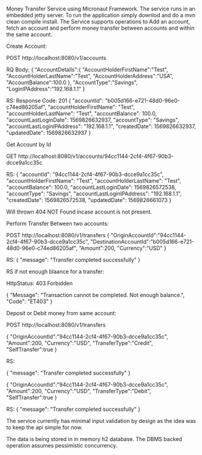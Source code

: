 Money Transfer Service using Micronaut Framework. 
The service runs in an embedded jetty server. To run the application simply downlod and do a mvn clean compile install.
The Service supports operations to Add an account, fetch an account and perform money transfer between accounts and within the same account.

Create Account:

POST http://localhost:8080/v1/accounts

RQ Body:
{
	"AccountDetails":{
		"AccountHolderFirstName":"Test",
		"AccountHolderLastName":"Test",
		"AccountHolderAddress":"USA",
		"AccountBalance":100.0
	},
	"AccountType":"Savings",
	"LoginIPAddress":"192.168.1.1"
}



RS:
Response Code: 201
{
    "accountId": "b005d166-e721-48d0-96e0-c74ed86205af",
    "accountHolderFirstName": "Test",
    "accountHolderLastName": "Test",
    "accountBalance": 100.0,
    "accountLastLoginDate": 1569826632937,
    "accountType": "Savings",
    "accountLastLoginIPAddress": "192.168.1.1",
    "createdDate": 1569826632937,
    "updatedDate": 1569826632937
}

Get Account by Id

GET http://localhost:8080/v1/accounts/94cc1144-2cf4-4f67-90b3-dcce9a1cc35c

RS:
{
    "accountId": "94cc1144-2cf4-4f67-90b3-dcce9a1cc35c",
    "accountHolderFirstName": "Test",
    "accountHolderLastName": "Test",
    "accountBalance": 100.0,
    "accountLastLoginDate": 1569826572538,
    "accountType": "Savings",
    "accountLastLoginIPAddress": "192.168.1.1",
    "createdDate": 1569826572538,
    "updatedDate": 1569826661073
}

Will thrown 404 NOT Found incase account is not present.

Perform Transfer Between two accounts:

POST http://localhost:8080/v1/transfers
{
	"OriginAccountId":"94cc1144-2cf4-4f67-90b3-dcce9a1cc35c",
	"DestinationAccountId":"b005d166-e721-48d0-96e0-c74ed86205af",
	"Amount":200,
	"Currency":"USD"
}

RS:
{
    "message": "Transfer completed successfully"
}


RS if not enough blaance for a transfer:

HttpStatus: 403 Forbidden

{
    "Message": "Transaction cannot be completed. Not enough balance.",
    "Code": "ET403"
}

Deposit or Debit money from same account:

POST http://localhost:8080/v1/transfers

{
	"OriginAccountId":"94cc1144-2cf4-4f67-90b3-dcce9a1cc35c",
	"Amount":200,
	"Currency":"USD",
	"TransferType":"Credit",
	"SelfTransfer":true
}

RS:

{
    "message": "Transfer completed successfully"
}

{
	"OriginAccountId":"94cc1144-2cf4-4f67-90b3-dcce9a1cc35c",
	"Amount":200,
	"Currency":"USD",
	"TransferType":"Debit",
	"SelfTransfer":true
}

RS:
{
    "message": "Transfer completed successfully"
}


The service currently has minimal input validation by design as the idea was to keep the api simple for now. 

The data is being stored in in memory h2 database. The DBMS backed operation assumes pessimistic concurrency.

